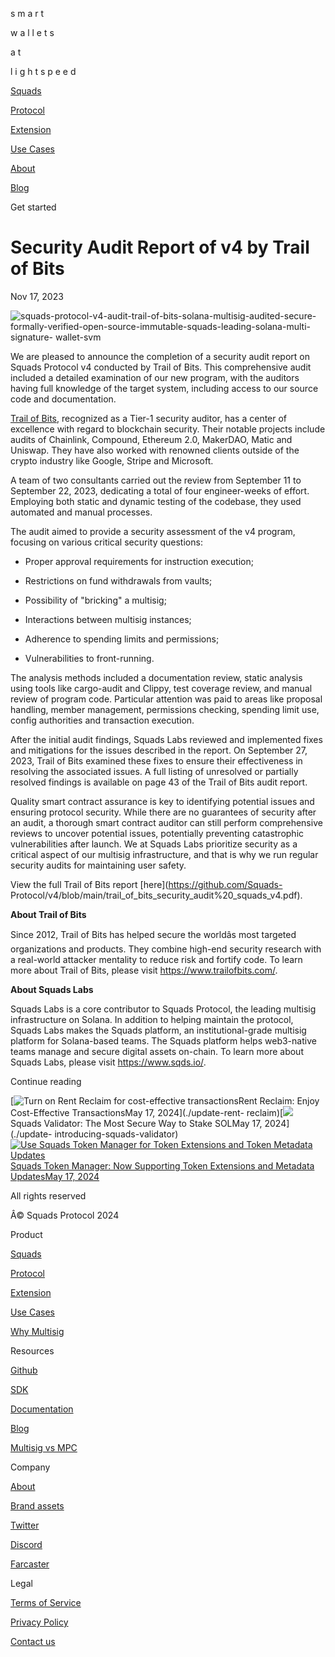 s m a r t

w a l l e t s

a t

l i g h t s p e e d

[Squads](../)

[Protocol](../protocol)

[Extension](../extension)

[Use Cases](../use-cases)

[About](https://www.sqds.io/)

[Blog](../blog)

[](../)

Get started

# Security Audit Report of v4 by Trail of Bits

Nov 17, 2023

![squads-protocol-v4-audit-trail-of-bits-solana-multisig-audited-secure-
formally-verified-open-source-immutable-squads-leading-solana-multi-signature-
wallet-svm](https://framerusercontent.com/images/fRNSNWYxKXpCpSD97BHGK7bY.png)

We are pleased to announce the completion of a security audit report on Squads
Protocol v4 conducted by Trail of Bits. This comprehensive audit included a
detailed examination of our new program, with the auditors having full
knowledge of the target system, including access to our source code and
documentation.

[Trail of Bits](https://www.trailofbits.com/), recognized as a Tier-1 security
auditor, has a center of excellence with regard to blockchain security. Their
notable projects include audits of Chainlink, Compound, Ethereum 2.0,
MakerDAO, Matic and Uniswap. They have also worked with renowned clients
outside of the crypto industry like Google, Stripe and Microsoft.

A team of two consultants carried out the review from September 11 to
September 22, 2023, dedicating a total of four engineer-weeks of effort.
Employing both static and dynamic testing of the codebase, they used automated
and manual processes.

The audit aimed to provide a security assessment of the v4 program, focusing
on various critical security questions:

  * Proper approval requirements for instruction execution;

  * Restrictions on fund withdrawals from vaults;

  * Possibility of "bricking" a multisig;

  * Interactions between multisig instances;

  * Adherence to spending limits and permissions;

  * Vulnerabilities to front-running.

The analysis methods included a documentation review, static analysis using
tools like cargo-audit and Clippy, test coverage review, and manual review of
program code. Particular attention was paid to areas like proposal handling,
member management, permissions checking, spending limit use, config
authorities and transaction execution.

After the initial audit findings, Squads Labs reviewed and implemented fixes
and mitigations for the issues described in the report. On September 27, 2023,
Trail of Bits examined these fixes to ensure their effectiveness in resolving
the associated issues. A full listing of unresolved or partially resolved
findings is available on page 43 of the Trail of Bits audit report.

Quality smart contract assurance is key to identifying potential issues and
ensuring protocol security. While there are no guarantees of security after an
audit, a thorough smart contract auditor can still perform comprehensive
reviews to uncover potential issues, potentially preventing catastrophic
vulnerabilities after launch. We at Squads Labs prioritize security as a
critical aspect of our multisig infrastructure, and that is why we run regular
security audits for maintaining user safety.

View the full Trail of Bits report [here](https://github.com/Squads-
Protocol/v4/blob/main/trail_of_bits_security_audit%20_squads_v4.pdf).

  

**About Trail of Bits**

Since 2012, Trail of Bits has helped secure the worldâs most targeted
organizations and products. They combine high-end security research with a
real-world attacker mentality to reduce risk and fortify code. To learn more
about Trail of Bits, please visit <https://www.trailofbits.com/>.

**About Squads Labs**

Squads Labs is a core contributor to Squads Protocol, the leading multisig
infrastructure on Solana. In addition to helping maintain the protocol, Squads
Labs makes the Squads platform, an institutional-grade multisig platform for
Solana-based teams. The Squads platform helps web3-native teams manage and
secure digital assets on-chain. To learn more about Squads Labs, please visit
<https://www.sqds.io/>.

  

Continue reading

[![Turn on Rent Reclaim for cost-effective
transactions](https://framerusercontent.com/images/eOILakO7M19S8jwBSRmPIXJhg.png)Rent
Reclaim: Enjoy Cost-Effective TransactionsMay 17, 2024](./update-rent-
reclaim)[![](https://framerusercontent.com/images/WOKbvF0y1nHBuYDN78pvmWH8zU.png)
Squads Validator: The Most Secure Way to Stake SOLMay 17, 2024](./update-
introducing-squads-validator)[![Use Squads Token Manager for Token Extensions
and Token Metadata
Updates](https://framerusercontent.com/images/7HnkhwbJM5yCrT3XKC9bXCdaoM.png)Squads
Token Manager: Now Supporting Token Extensions and Metadata UpdatesMay 17,
2024](./update-token-manager-token-extensions-and-metadata-updates)

[](../)

All rights reserved

Â© Squads Protocol 2024

Product

[Squads](../)

[Protocol](../protocol)

[Extension](../extension)

[Use Cases](../use-cases)

[Why Multisig](https://squads.so/blog/what-are-multisig-wallets)

Resources

[Github](https://github.com/Squads-Protocol)

[SDK](https://www.npmjs.com/package/@sqds/multisig)

[Documentation](https://docs.squads.so/main/basics/welcome-to-squads)

[Blog](../blog)

[Multisig vs MPC](https://squads.so/blog/mpc-wallets-risks-vs-multisig)

Company

[About](../about)

[Brand assets](../brand-assets)

[Twitter](https://twitter.com/squadsprotocol)

[Discord](https://discord.com/invite/YPXz64TrKs)

[Farcaster](https://warpcast.com/squads)

Legal

[Terms of Service](../legal/terms-of-service)

[Privacy Policy](../legal/privacy-policy)

[Contact us](https://discord.com/invite/YPXz64TrKs)

